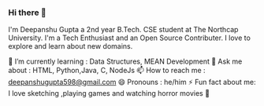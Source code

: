 ### Hi there 👋

I'm Deepanshu Gupta a 2nd year B.Tech. CSE student at The Northcap University. I'm a Tech Enthusiast and an Open Source Contributer. I love to explore and learn about new domains.



🌱 I’m currently learning : Data Structures, MEAN Development 
💬 Ask me about : HTML, Python,Java, C, NodeJs 
📫 How to reach me : deepanshugupta598@gmail.com
😄 Pronouns : he/him
⚡ Fun fact about me: I love sketching ,playing games and watching horror movies 👻
